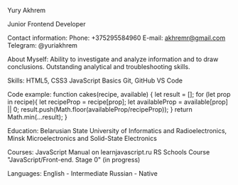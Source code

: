 Yury Akhrem

Junior Frontend Developer

Contact information:
Phone: +375295584960
E-mail: akhremr@gmail.com
Telegram: @yuriakhrem

About Myself:
Ability to investigate and analyze information and to draw conclusions. Outstanding analytical and troubleshooting skills.

Skills:
HTML5, CSS3
JavaScript Basics
Git, GitHub
VS Code

Code example:
function cakes(recipe, available) {
let result = [];
for (let prop in recipe){
let recipeProp = recipe[prop];
let availableProp = available[prop] || 0;
result.push(Math.floor(availableProp/recipeProp));
}
return Math.min(...result);
}

Education:
Belarusian State University of Informatics and Radioelectronics, Minsk
Microelectronics and Solid-State Electronics

Courses:
JavaScript Manual on learnjavascript.ru
RS Schools Course "JavaScript/Front-end. Stage 0" (in progress)

Languages:
English - Intermediate
Russian - Native
